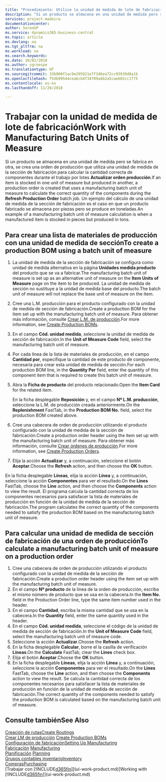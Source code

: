 ```yaml
---
title: "Procedimiento: Utilice la unidad de medida de lote de fabricación | Documentos de Microsoft"
description: "Si un producto se almacena en una unidad de medida pero se fabrica en otra distinta, en la orden de producción debe usar una unidad de medida de lote de fabricación para calcular la cantidad correcta de componentes. Un ejemplo del cálculo de una unidad de medida de la sección de fabricación es el caso en que un producto fabricado se almacena por piezas pero se produce en toneladas."
services: project-madeira
documentationcenter: 
author: SorenGP
ms.service: dynamics365-business-central
ms.topic: article
ms.devlang: na
ms.tgt_pltfrm: na
ms.workload: na
ms.search.keywords: 
ms.date: 10/01/2018
ms.author: sgroespe
ms.translationtype: HT
ms.sourcegitcommit: 33b900f1ac9e295921e7f3d6ea72cc93939d8a1b
ms.openlocfilehash: f5db99544cea6cb4f34789a4b2a5cae602cc1f75
ms.contentlocale: es-es
ms.lasthandoff: 11/26/2018

---
```

# <a name="work-with-manufacturing-batch-units-of-measure"></a><span data-ttu-id="65145-104">Trabajar con la unidad de medida de lote de fabricación</span><span class="sxs-lookup"><span data-stu-id="65145-104">Work with Manufacturing Batch Units of Measure</span></span>
<span data-ttu-id="65145-105">Si un producto se almacena en una unidad de medida pero se fabrica en otra, se crea una orden de producción que utiliza una unidad de medida de la sección de fabricación para calcular la cantidad correcta de componentes durante el trabajo por lotes **Actualizar orden producción**.</span><span class="sxs-lookup"><span data-stu-id="65145-105">If an item is stocked in one unit of measure but produced in another, a production order is created that uses a manufacturing batch unit of measure to calculate the correct quantity of the components during the **Refresh Production Order** batch job.</span></span> <span data-ttu-id="65145-106">Un ejemplo del cálculo de una unidad de medida de la sección de fabricación es el caso en que un producto fabricado se almacena por piezas pero se produce en toneladas.</span><span class="sxs-lookup"><span data-stu-id="65145-106">An example of a manufacturing batch unit of measure calculation is when a manufactured item is stocked in pieces but produced in tons.</span></span>  

## <a name="to-create-a-production-bom-using-a-batch-unit-of-measure"></a><span data-ttu-id="65145-107">Para crear una lista de materiales de producción con una unidad de medida de sección</span><span class="sxs-lookup"><span data-stu-id="65145-107">To create a production BOM using a batch unit of measure</span></span>  
1.  <span data-ttu-id="65145-108">La unidad de medida de la sección de fabricación se configura como unidad de medida alternativa en la página **Unidades medida producto** del producto que se va a fabricar.</span><span class="sxs-lookup"><span data-stu-id="65145-108">The manufacturing batch unit of measure is set up as an alternative unit of measure on the **Item Units of Measure** page on the item to be produced.</span></span> <span data-ttu-id="65145-109">La unidad de medida de sección no sustituye a la unidad de medida base del producto.</span><span class="sxs-lookup"><span data-stu-id="65145-109">The batch unit of measure will not replace the base unit of measure on the item.</span></span>  
2.  <span data-ttu-id="65145-110">Cree una L.M. producción para el producto configurado con la unidad de medida de sección de fabricación.</span><span class="sxs-lookup"><span data-stu-id="65145-110">Create a production BOM for the item set up with the manufacturing batch unit of measure.</span></span> <span data-ttu-id="65145-111">Para obtener más información, consulte [Crear L.M. de producción](production-how-to-create-production-boms.md).</span><span class="sxs-lookup"><span data-stu-id="65145-111">For more information, see [Create Production BOMs](production-how-to-create-production-boms.md).</span></span>  
3.  <span data-ttu-id="65145-112">En el campo **Cód. unidad medida**, seleccione la unidad de medida de sección de fabricación.</span><span class="sxs-lookup"><span data-stu-id="65145-112">In the **Unit of Measure Code** field, select the manufacturing batch unit of measure.</span></span>  
4.  <span data-ttu-id="65145-113">Por cada línea de la lista de materiales de producción, en el campo **Cantidad por**, especifique la cantidad de este producto de componente, necesaria para crear esta unidad de medida de sección.</span><span class="sxs-lookup"><span data-stu-id="65145-113">For each production BOM line, in the **Quantity Per** field, enter the quantity of this component item that is required to create this batch unit of measure.</span></span>  
5.  <span data-ttu-id="65145-114">Abra la **Ficha de producto** del producto relacionado.</span><span class="sxs-lookup"><span data-stu-id="65145-114">Open the **Item Card** for the related item.</span></span>  

    <span data-ttu-id="65145-115">En la ficha desplegable **Reposición** y, en el campo **Nº L.M. producción**, seleccione la L.M. de producción creada anteriormente.</span><span class="sxs-lookup"><span data-stu-id="65145-115">On the **Replenishment** FastTab, in the **Production BOM No.** field, select the production BOM created above.</span></span>  
6.  <span data-ttu-id="65145-116">Cree una cabecera de orden de producción utilizando el producto configurado con la unidad de medida de la sección de fabricación.</span><span class="sxs-lookup"><span data-stu-id="65145-116">Create a production order header using the item set up with the manufacturing batch unit of measure.</span></span> <span data-ttu-id="65145-117">Para obtener más información, consulte [Crear órdenes de producción](production-how-to-create-production-orders.md).</span><span class="sxs-lookup"><span data-stu-id="65145-117">For more information, see [Create Production Orders](production-how-to-create-production-orders.md).</span></span>  
7.  <span data-ttu-id="65145-118">Elija la acción **Actualizar** y, a continuación, seleccione el botón **Aceptar**.</span><span class="sxs-lookup"><span data-stu-id="65145-118">Choose the **Refresh** action, and then choose  the **OK** button.</span></span>  

<span data-ttu-id="65145-119">En la ficha desplegable **Líneas**, elija la acción **Línea** y, a continuación, seleccione la acción **Componentes** para ver el resultado.</span><span class="sxs-lookup"><span data-stu-id="65145-119">On the **Lines** FastTab, choose the **Line** action, and then choose the **Components** action to view the result.</span></span> <span data-ttu-id="65145-120">El programa calcula la cantidad correcta de los componentes necesarios para satisfacer la lista de materiales de producción en función de la unidad de medida de la sección de fabricación.</span><span class="sxs-lookup"><span data-stu-id="65145-120">The program calculates the correct quantity of the components needed to satisfy the production BOM based on the manufacturing batch unit of measure.</span></span>  

## <a name="to-calculate-a-manufacturing-batch-unit-of-measure-on-a-production-order"></a><span data-ttu-id="65145-121">Para calcular una unidad de medida de sección de fabricación de una orden de producción</span><span class="sxs-lookup"><span data-stu-id="65145-121">To calculate a manufacturing batch unit of measure on a production order</span></span>  
1.  <span data-ttu-id="65145-122">Cree una cabecera de orden de producción utilizando el producto configurado con la unidad de medida de la sección de fabricación.</span><span class="sxs-lookup"><span data-stu-id="65145-122">Create a production order header using the item set up with the manufacturing batch unit of measure.</span></span>  
2.  <span data-ttu-id="65145-123">En el campo **Nº producto** de la línea de la orden de producción, escriba el mismo número de producto que se usa en la cabecera.</span><span class="sxs-lookup"><span data-stu-id="65145-123">In the **Item No.** field in the Production Order line, type the same item number used in the header.</span></span>  
3.  <span data-ttu-id="65145-124">En el campo **Cantidad**, escriba la misma cantidad que se usa en la cabecera.</span><span class="sxs-lookup"><span data-stu-id="65145-124">In the **Quantity** field, enter the same quantity used in the header.</span></span>  
4.  <span data-ttu-id="65145-125">En el campo **Cód. unidad medida**, seleccione el código de la unidad de medida de sección de fabricación.</span><span class="sxs-lookup"><span data-stu-id="65145-125">In the **Unit of Measure Code** field, select the manufacturing batch unit of measure code.</span></span>  
5.  <span data-ttu-id="65145-126">Seleccione la acción **Actualizar**.</span><span class="sxs-lookup"><span data-stu-id="65145-126">Choose the **Refresh** action.</span></span>
6.  <span data-ttu-id="65145-127">En la ficha desplegable **Calcular**, borre el la casilla de verificación **Líneas**.</span><span class="sxs-lookup"><span data-stu-id="65145-127">On the **Calculate** FastTab, clear the **Lines** check box.</span></span>  
7.  <span data-ttu-id="65145-128">Elija el botón **Aceptar**.</span><span class="sxs-lookup"><span data-stu-id="65145-128">Choose the **OK** button.</span></span>  
8.  <span data-ttu-id="65145-129">En la ficha desplegable **Líneas**, elija la acción **Línea** y, a continuación, seleccione la acción **Componentes** para ver el resultado.</span><span class="sxs-lookup"><span data-stu-id="65145-129">On the **Lines** FastTab, choose the **Line** action, and then choose the **Components** action to view the result.</span></span> <span data-ttu-id="65145-130">Se calcula la cantidad correcta de los componentes necesarios para satisfacer la lista de materiales de producción en función de la unidad de medida de sección de fabricación.</span><span class="sxs-lookup"><span data-stu-id="65145-130">The correct quantity of the components needed to satisfy the production BOM is calculated based on the manufacturing batch unit of measure.</span></span>  

## <a name="see-also"></a><span data-ttu-id="65145-131">Consulte también</span><span class="sxs-lookup"><span data-stu-id="65145-131">See Also</span></span>  
[<span data-ttu-id="65145-132">Creación de rutas</span><span class="sxs-lookup"><span data-stu-id="65145-132">Create Routings</span></span>](production-how-to-create-routings.md)  
<span data-ttu-id="65145-133">[Crear LM de producción](production-how-to-create-production-boms.md)   </span><span class="sxs-lookup"><span data-stu-id="65145-133">[Create Production BOMs](production-how-to-create-production-boms.md)   </span></span>  
[<span data-ttu-id="65145-134">Configuración de fabricación</span><span class="sxs-lookup"><span data-stu-id="65145-134">Setting Up Manufacturing</span></span>](production-configure-production-processes.md)  
<span data-ttu-id="65145-135">[Fabricación](production-manage-manufacturing.md)  </span><span class="sxs-lookup"><span data-stu-id="65145-135">[Manufacturing](production-manage-manufacturing.md)  </span></span>  
<span data-ttu-id="65145-136">[Planificación](production-planning.md) </span><span class="sxs-lookup"><span data-stu-id="65145-136">[Planning](production-planning.md) </span></span>  
[<span data-ttu-id="65145-137">Grupos contables inventario</span><span class="sxs-lookup"><span data-stu-id="65145-137">Inventory</span></span>](inventory-manage-inventory.md)  
[<span data-ttu-id="65145-138">Compras</span><span class="sxs-lookup"><span data-stu-id="65145-138">Purchasing</span></span>](purchasing-manage-purchasing.md)  
<span data-ttu-id="65145-139">[Trabajar con [!INCLUDE[d365fin](includes/d365fin_md.md)]](ui-work-product.md)</span><span class="sxs-lookup"><span data-stu-id="65145-139">[Working with [!INCLUDE[d365fin](includes/d365fin_md.md)]](ui-work-product.md)</span></span>  

